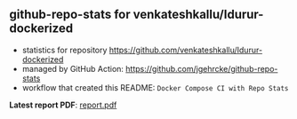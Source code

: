 ## github-repo-stats for venkateshkallu/Idurur-dockerized

- statistics for repository https://github.com/venkateshkallu/Idurur-dockerized
- managed by GitHub Action: https://github.com/jgehrcke/github-repo-stats
- workflow that created this README: `Docker Compose CI with Repo Stats`

**Latest report PDF**: [report.pdf](https://github.com/venkateshkallu/Idurur-dockerized/raw/github-repo-stats/venkateshkallu/Idurur-dockerized/latest-report/report.pdf)

